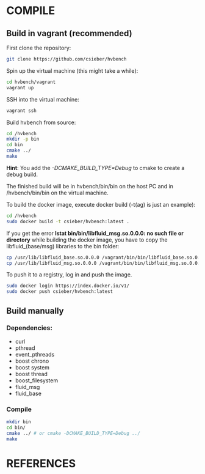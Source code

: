 # COMPILE

## Build in vagrant (recommended)

First clone the repository:

```bash
git clone https://github.com/csieber/hvbench
```

Spin up the virtual machine (this might take a while):

```bash
cd hvbench/vagrant
vagrant up
```

SSH into the virtual machine:

```bash
vagrant ssh
```

Build hvbench from source:

```bash
cd /hvbench
mkdir -p bin
cd bin
cmake ../
make
```

**Hint**: You add the *-DCMAKE_BUILD_TYPE=Debug* to cmake to create a debug build.

The finished build will be in hvbench/bin/bin on the host PC and in /hvbench/bin/bin on the virtual machine.

To build the docker image, execute docker build (-t(ag) is just an example):

```bash
cd /hvbench
sudo docker build -t csieber/hvbench:latest .
```

If you get the error **lstat bin/bin/libfluid_msg.so.0.0.0: no such file or directory** while building the docker image, you have to copy the libfluid_(base/msg) libraries to the bin folder:

```bash
cp /usr/lib/libfluid_base.so.0.0.0 /vagrant/bin/bin/libfluid_base.so.0.0.0
cp /usr/lib/libfluid_msg.so.0.0.0 /vagrant/bin/bin/libfluid_msg.so.0.0.0
```

To push it to a registry, log in and push the image.

```bash
sudo docker login https://index.docker.io/v1/
sudo docker push csieber/hvbench:latest
```

## Build manually

### Dependencies:

 - curl
 - pthread
 - event\_pthreads
 - boost chrono 
 - boost system
 - boost thread
 - boost\_filesystem
 - fluid\_msg
 - fluid\_base

### Compile

```bash
mkdir bin
cd bin/
cmake ../ # or cmake -DCMAKE_BUILD_TYPE=Debug ../
make
```

# REFERENCES
